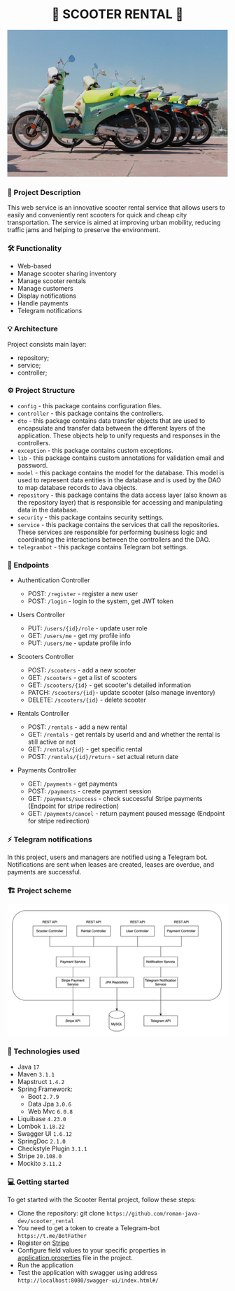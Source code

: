 # <h1 align = "center">🛵 SCOOTER RENTAL 🛴</h1>

![img.png](img.png)

### 📄 Project Description
This web service is an innovative scooter rental service that allows users to easily and conveniently rent scooters for quick and cheap city transportation. The service is aimed at improving urban mobility, reducing traffic jams and helping to preserve the environment.

### 🛠 Functionality

- Web-based
- Manage scooter sharing inventory
- Manage scooter rentals
- Manage customers
- Display notifications
- Handle payments
- Telegram notifications

### 💡 Architecture
Project consists main layer:
* repository;
* service;
* controller;

### ⚙️ Project Structure

- `config` - this package contains configuration files.
- `controller` - this package contains the controllers.
- `dto` - this package contains data transfer objects that are used to encapsulate and transfer data between the
  different layers of the application. These objects help to unify requests and responses in the controllers.
- `exception` - this package contains custom exceptions.
- `lib` - this package contains custom annotations for validation email and password.
- `model` - this package contains the model for the database. This model is used to represent data entities in the
  database and is used by the DAO to map database records to Java objects.
- `repository` - this package contains the data access layer (also known as the repository layer) that is responsible
  for accessing and manipulating data in the database.
- `security` - this package contains security settings.
- `service` - this package contains the services that call the repositories. These services are responsible for
  performing business logic and coordinating the interactions between the controllers and the DAO.
- `telegrambot` - this package contains Telegram bot settings.

### 🚀 Endpoints

- Authentication Controller
    - POST: `/register` - register a new user
    - POST: `/login` - login to the system, get JWT token

- Users Controller
    - PUT: `/users/{id}/role` - update user role
    - GET: `/users/me` - get my profile info
    - PUT: `/users/me` - update profile info

- Scooters Controller
    - POST: `/scooters` - add a new scooter
    - GET: `/scooters` - get a list of scooters
    - GET: `/scooters/{id}` - get scooter's detailed information
    - PATCH: `/scooters/{id}`- update scooter (also manage inventory)
    - DELETE: `/scooters/{id}` - delete scooter

- Rentals Controller
    - POST: `/rentals` - add a new rental
    - GET: `/rentals` - get rentals by userId and and whether the rental is still active or not
    - GET: `/rentals/{id}` - get specific rental
    - POST: `/rentals/{id}/return` - set actual return date 

- Payments Controller
    - GET:    `/payments` - get payments
    - POST:    `/payments` - create payment session
    - GET:    `/payments/success` - check successful Stripe payments (Endpoint for stripe redirection)
    - GET:    `/payments/cancel` - return payment paused message
    (Endpoint for stripe redirection)

### ⚡️ Telegram notifications
In this project, users and managers are notified using a Telegram bot.
Notifications are sent when leases are created, leases are overdue, and payments are successful.

### 🏗️ Project scheme

![img_1.png](img_1.png)

### 🤖  Technologies used
* Java `17`
* Maven `3.1.1`
* Mapstruct `1.4.2`
* Spring Framework:
    * Boot `2.7.9`
    * Data Jpa `3.0.6`
    * Web Mvc `6.0.8`
* Liquibase `4.23.0`
* Lombok `1.18.22`
* Swagger UI `1.6.12`
* SpringDoc `2.1.0`
* Checkstyle Plugin `3.1.1`
* Stripe `20.108.0`
* Mockito `3.11.2`

### 💻 Getting started
To get started with the Scooter Rental project, follow these steps:
- Clone the repository: git clone `https://github.com/roman-java-dev/scooter_rental`
- You need to get a token to create a Telegram-bot `https://t.me/BotFather`
- Register on [Stripe](https://stripe.com/)
- Configure field values to your specific properties in [application.properties](src/main/resources/application.properties) file in the project.
- Run the application
- Test the application with swagger using address `http://localhost:8080/swagger-ui/index.html#/`